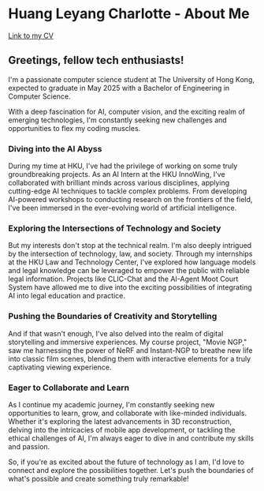 # Huang Leyang Charlotte - About Me

[Link to my CV](https://drive.google.com/file/d/1Eo_Wzcr6Nhoj5HMpcEFJTWoRYPIA1MBB/view?usp=sharing)

## Greetings, fellow tech enthusiasts!

I'm a passionate computer science student at The University of Hong Kong, expected to graduate in May 2025 with a Bachelor of Engineering in Computer Science.

With a deep fascination for AI, computer vision, and the exciting realm of emerging technologies, I'm constantly seeking new challenges and opportunities to flex my coding muscles.

### Diving into the AI Abyss

During my time at HKU, I've had the privilege of working on some truly groundbreaking projects. As an AI Intern at the HKU InnoWing, I've collaborated with brilliant minds across various disciplines, applying cutting-edge AI techniques to tackle complex problems. From developing AI-powered workshops to conducting research on the frontiers of the field, I've been immersed in the ever-evolving world of artificial intelligence.

### Exploring the Intersections of Technology and Society

But my interests don't stop at the technical realm. I'm also deeply intrigued by the intersection of technology, law, and society. Through my internships at the HKU Law and Technology Center, I've explored how language models and legal knowledge can be leveraged to empower the public with reliable legal information. Projects like CLIC-Chat and the AI-Agent Moot Court System have allowed me to dive into the exciting possibilities of integrating AI into legal education and practice.

### Pushing the Boundaries of Creativity and Storytelling

And if that wasn't enough, I've also delved into the realm of digital storytelling and immersive experiences. My course project, "Movie NGP," saw me harnessing the power of NeRF and Instant-NGP to breathe new life into classic film scenes, blending them with interactive elements for a truly captivating viewing experience.

### Eager to Collaborate and Learn

As I continue my academic journey, I'm constantly seeking new opportunities to learn, grow, and collaborate with like-minded individuals. Whether it's exploring the latest advancements in 3D reconstruction, delving into the intricacies of mobile app development, or tackling the ethical challenges of AI, I'm always eager to dive in and contribute my skills and passion.

So, if you're as excited about the future of technology as I am, I'd love to connect and explore the possibilities together. Let's push the boundaries of what's possible and create something truly remarkable!
